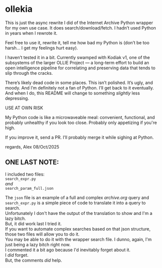 # ollekia

This is just the async rewrite I did of the Internet Archive Python wrapper for my own use case.
It does search/download/fetch. I hadn’t used Python in years when I rewrote it.

Feel free to use it, rewrite it, tell me how bad my Python is (don’t be too harsh... I get my feelings hurt easy).

I haven’t tested it in a bit. Currently swamped with Kodiak v1, one of the subsystems of the larger OLLIE Project — a long-term effort to build an open intelligence pipeline for correlating and preserving data that tends to slip through the cracks.

There’s likely dead code in some places. This isn’t polished. It’s ugly, and moody. And I’m definitely not a fan of Python.
I’ll get back to it eventually. And when I do, this README will change to something *slightly* less depressing.

USE AT OWN RISK

My Python code is like a microwaveable meal: convenient, functional, and probably unhealthy if you look too close. Probably only appetizing if you're high.

If you improve it, send a PR. I’ll probably merge it while sighing at Python.


regards,
Alex
08/Oct/2025


## ONE LAST NOTE:<br />
I included two files:<br />
`search_expr.py` <br />
*and* <br />
`search_param_full.json`

The `json` file is an example of a full and complex *archive.org* query and `search_expr.py` is a simple piece of code to translate it into a query to search.<br />
Unfortunately I don't have the output of the translation to show and I'm a lazy bitch.<br /> 
But, it did work last I tried it.<br /> 
If you want to automate complex searches based on that json structure, those two files will allow you to do it.<br />
You may be able to do it with the wrapper search file. I dunno, again, I'm just being a lazy bitch right now.<br /> 
I commented it a bit ago because I'd inevitably forget about it.<br />
I *did* forget.<br />
But, the comments _did_ help.
